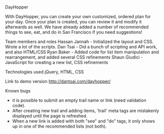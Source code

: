 DayHopper

With DayHopper, you can create your own customized, ordered plan for your day. Once your plan is created, you can review it and modify it afterwards as well. We have already added a number of recommended things to see, eat, and do in San Francisco if you need suggestions!

Team members and roles
Hassan Jannah - Initialized the layout and CSS. Wrote a lot of the scripts.
Dan Tsai - Did a bunch of scripting and API work, and also HTML/CSS
Ryan Baker - Added code for list item manipulation and rearrangement, and added several CSS refinements
Shaun Giudici - JavaScript for creating a new list, CSS refinements

Technologies used
jQuery, HTML, CSS

Link to demo version
http://dantsai.com/dayhopper/

Known bugs
- it is possible to submit an empty trail name or link (need validation code).
- After creating new trail and adding items, 'trail' meta tags are mistakenly displayed until the page is refreshed.
- When a new link is added with both "see" and "do" tags, it only shows up in one of the recommended lists (not both).
